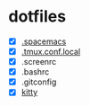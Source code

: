 # dotfiles
- [x] [.spacemacs](https://github.com/syl20bnr/spacemacs)
- [x] [.tmux.conf.local](https://github.com/gpakosz/.tmux)
- [x] .screenrc
- [x] .bashrc
- [x] .gitconfig
- [x] [kitty](https://sw.kovidgoyal.net/kitty/)
